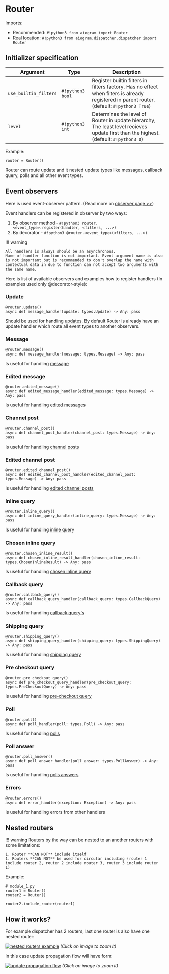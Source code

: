 # Router
Imports:

- Recommended: `#!python3 from aiogram import Router`
- Real location: `#!python3 from aiogram.dispatcher.dispatcher import Router`


## Initializer specification
| Argument | Type | Description |
| - | - | - |
| `use_builtin_filters` | `#!python3 bool` | Register builtin filters in filters factory. Has no effect when filters is already registered in parent router. (default: `#!python3 True`) | 
| `level` | `#!python3 int` | Determines the level of Router in update hierarchy, The least level recieves update first than the highest. (default: `#!python3 0`)

Example:
```python3
router = Router()
```

Router can route update and it nested update types like messages, callback query, polls and all other event types.

## Event observers
Here is used event-observer pattern. (Read more on [observer page >>](observer.md))

Event handlers can be registered in observer by two ways:

1. By observer method - `#!python3 router.<event_type>.register(handler, <filters, ...>)`
1. By decorator - `#!python3 @router.<event_type>(<filters, ...>)`

!!! warning
    
    All handlers is always should be an asynchronous.
    Name of handler function is not important. Event argument name is also is not important but is recommended to don't overlap the name with contextual data in due to function can not accept two arguments with the same name.  

Here is list of available observers and examples how to register handlers (In examples used only @decorator-style):

### Update
```python3
@router.update()
async def message_handler(update: types.Update) -> Any: pass
```
Should be used for handling [updates](../api/types/update.md). By default Router is already have an update handler which route all event types to another observers.

### Message
```python3
@router.message()
async def message_handler(message: types.Message) -> Any: pass
```
Is useful for handling [message](../api/types/message.md)

### Edited message
```python3
@router.edited_message()
async def edited_message_handler(edited_message: types.Message) -> Any: pass
```
Is useful for handling [edited messages](../api/types/message.md)

### Channel post
```python3
@router.channel_post()
async def channel_post_handler(channel_post: types.Message) -> Any: pass
```
Is useful for handling [channel posts](../api/types/message.md)

### Edited channel post
```python3
@router.edited_channel_post()
async def edited_channel_post_handler(edited_channel_post: types.Message) -> Any: pass
```
Is useful for handling [edited channel posts](../api/types/message.md)

### Inline query
```python3
@router.inline_query()
async def inline_query_handler(inline_query: types.Message) -> Any: pass
```
Is useful for handling [inline query](../api/types/inline_query.md)

### Chosen inline query
```python3
@router.chosen_inline_result()
async def chosen_inline_result_handler(chosen_inline_result: types.ChosenInlineResult) -> Any: pass
```
Is useful for handling [chosen inline query](../api/types/chosen_inline_result.md)

### Callback query
```python3
@router.callback_query()
async def callback_query_handler(callback_query: types.CallbackQuery) -> Any: pass
```
Is useful for handling [callback query's](../api/types/callback_query.md)

### Shipping query
```python3
@router.shipping_query()
async def shipping_query_handler(shipping_query: types.ShippingQuery) -> Any: pass
```
Is useful for handling [shipping query](../api/types/shipping_query.md)

### Pre checkout query
```python3
@router.pre_checkout_query()
async def pre_checkout_query_handler(pre_checkout_query: types.PreCheckoutQuery) -> Any: pass
```
Is useful for handling [pre-checkout query](../api/types/pre_checkout_query.md)

### Poll
```python3
@router.poll()
async def poll_handler(poll: types.Poll) -> Any: pass
```
Is useful for handling [polls](../api/types/poll.md)

### Poll answer
```python3
@router.poll_answer()
async def poll_answer_handler(poll_answer: types.PollAnswer) -> Any: pass
```
Is useful for handling [polls answers](../api/types/poll_answer.md)

### Errors
```python3
@router.errors()
async def error_handler(exception: Exception) -> Any: pass
```
Is useful for handling errors from other handlers


## Nested routers

!!! warning
    Routers by the way can be nested to an another routers with some limitations:
    
    1. Router **CAN NOT** include itself
    1. Routers **CAN NOT** be used for circular including (router 1 include router 2, router 2 include router 3, router 3 include router 1)


Example:
```python3
# module_1.py
router1 = Router()
router2 = Router()

router2.include_router(router1)
```


## How it works?

For example dispatcher has 2 routers, last one router is also have one nested router:

[![nested routers example](../assets/images/nested_routers_example.png)](../assets/images/nested_routers_example.png)
_(Click on image to zoom it)_

In this case update propagation flow will have form:

[![update propagation flow](../assets/images/update_propagation_flow.png)](../assets/images/update_propagation_flow.png)
_(Click on image to zoom it)_

